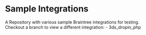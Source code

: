 # Sample Integrations

A Repository with various sample Braintree integrations for testing. Checkout a branch to view a different integration:
    - 3ds_dropin_php